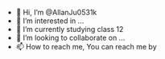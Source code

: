 - 👋 Hi, I’m @AllanJu0531k
- 👀 I’m interested in ...
- 🌱 I’m currently studying class 12 
- 💞️ I’m looking to collaborate on ...
- 📫 How to reach me, You can reach me by 
<!---
AllanJu0531k/AllanJu0531k is a ✨ special ✨ repository because its `README.md` (this file) appears on your GitHub profile.
You can click the Preview link to take a look at your changes.
--->
